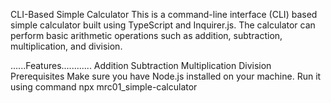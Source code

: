 CLI-Based Simple Calculator
This is a command-line interface (CLI) based simple calculator built using TypeScript and Inquirer.js. The calculator can perform basic arithmetic operations such as addition, subtraction, multiplication, and division.

......Features............
Addition
Subtraction
Multiplication
Division
Prerequisites
Make sure you have Node.js installed on your machine.
Run it using command
npx mrc01_simple-calculator
